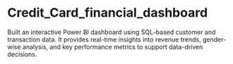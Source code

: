 # Credit_Card_financial_dashboard
Built an interactive Power BI dashboard using SQL-based customer and transaction data. It provides real-time insights into revenue trends, gender-wise analysis, and key performance metrics to support data-driven decisions.
